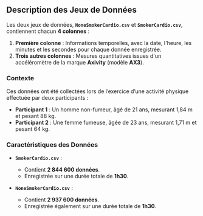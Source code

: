 
## **Description des Jeux de Données**

Les deux jeux de données, **`NoneSmokerCardio.csv`** et **`SmokerCardio.csv`**, contiennent chacun **4 colonnes** :

1. **Première colonne** : Informations temporelles, avec la date, l'heure, les minutes et les secondes pour chaque donnée enregistrée. 
2. **Trois autres colonnes** : Mesures quantitatives issues d'un accéléromètre de la marque **Axivity** (modèle **AX3**).

### **Contexte**
Ces données ont été collectées lors de l’exercice d’une activité physique effectuée par deux participants :
- **Participant 1** : Un homme non-fumeur, âgé de 21 ans, mesurant 1,84 m et pesant 88 kg.
- **Participant 2** : Une femme fumeuse, âgée de 23 ans, mesurant 1,71 m et pesant 64 kg.

### **Caractéristiques des Données**
- **`SmokerCardio.csv`** :
  - Contient **2 844 600 données**.
  - Enregistrée sur une durée totale de **1h30**.
  
- **`NoneSmokerCardio.csv`** :
  - Contient **2 937 600 données**.
  - Enregistrée également sur une durée totale de **1h30**.
